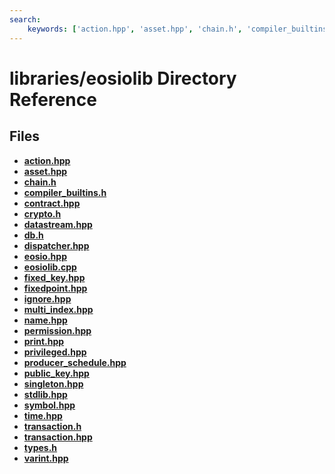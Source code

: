 ```yaml
---
search:
    keywords: ['action.hpp', 'asset.hpp', 'chain.h', 'compiler_builtins.h', 'contract.hpp', 'crypto.h', 'datastream.hpp', 'db.h', 'dispatcher.hpp', 'eosio.hpp', 'eosiolib.cpp', 'fixed_key.hpp', 'fixedpoint.hpp', 'ignore.hpp', 'multi_index.hpp', 'name.hpp', 'permission.hpp', 'print.hpp', 'privileged.hpp', 'producer_schedule.hpp', 'public_key.hpp', 'singleton.hpp', 'stdlib.hpp', 'symbol.hpp', 'time.hpp', 'transaction.h', 'transaction.hpp', 'types.h', 'varint.hpp']
---
```


# libraries/eosiolib Directory Reference

## Files

* **[action.hpp](action_8hpp.md)**
* **[asset.hpp](asset_8hpp.md)**
* **[chain.h](chain_8h.md)**
* **[compiler\_builtins.h](compiler__builtins_8h.md)**
* **[contract.hpp](contract_8hpp.md)**
* **[crypto.h](crypto_8h.md)**
* **[datastream.hpp](datastream_8hpp.md)**
* **[db.h](db_8h.md)**
* **[dispatcher.hpp](dispatcher_8hpp.md)**
* **[eosio.hpp](eosio_8hpp.md)**
* **[eosiolib.cpp](eosiolib_8cpp.md)**
* **[fixed\_key.hpp](fixed__key_8hpp.md)**
* **[fixedpoint.hpp](fixedpoint_8hpp.md)**
* **[ignore.hpp](ignore_8hpp.md)**
* **[multi\_index.hpp](multi__index_8hpp.md)**
* **[name.hpp](name_8hpp.md)**
* **[permission.hpp](permission_8hpp.md)**
* **[print.hpp](print_8hpp.md)**
* **[privileged.hpp](privileged_8hpp.md)**
* **[producer\_schedule.hpp](producer__schedule_8hpp.md)**
* **[public\_key.hpp](public__key_8hpp.md)**
* **[singleton.hpp](singleton_8hpp.md)**
* **[stdlib.hpp](stdlib_8hpp.md)**
* **[symbol.hpp](symbol_8hpp.md)**
* **[time.hpp](time_8hpp.md)**
* **[transaction.h](transaction_8h.md)**
* **[transaction.hpp](transaction_8hpp.md)**
* **[types.h](types_8h.md)**
* **[varint.hpp](varint_8hpp.md)**
